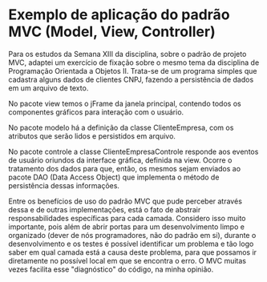 # Exemplo de aplicação do padrão MVC (Model, View, Controller)

Para os estudos da Semana XIII da disciplina, sobre o padrão de projeto MVC,
adaptei um exercício de fixação sobre o mesmo tema da disciplina de Programação
Orientada a Objetos II. Trata-se de um programa simples que cadastra alguns dados
de clientes CNPJ, fazendo a persistência de dados em um arquivo de texto.

No pacote view temos o jFrame da janela principal, contendo todos os componentes
gráficos para interação com o usuário.

No pacote modelo há a definição da classe ClienteEmpresa, com os atributos que serão
lidos e persistidos em arquivo.

No pacote controle a classe ClienteEmpresaControle responde aos eventos de usuário
oriundos da interface gráfica, definida na view. Ocorre o tratamento dos dados para que, então,
os mesmos sejam enviados ao pacote DAO (Data Access Object) que implementa o método de 
persistência dessas informações.

Entre os benefícios de uso do padrão MVC que pude perceber através dessa e de outras implementações,
está o fato de abstrair responsabilidades específicas para cada camada. Considero isso muito importante,
pois além de abrir portas para um desenvolvimento limpo e organizado (dever de nós programadores, não do
padrão em si), durante o desenvolvimento e os testes é possível identificar um problema e tão logo
saber em qual camada está a causa deste problema, para que possamos ir diretamente no possível local
em que se encontra o erro. O MVC muitas vezes facilita esse "diagnóstico" do código, na minha opinião.
